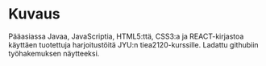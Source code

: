 # Kuvaus
Pääasiassa Javaa, JavaScriptia, HTML5:ttä, CSS3:a ja REACT-kirjastoa käyttäen tuotettuja harjoitustöitä JYU:n tiea2120-kurssille. Ladattu githubiin työhakemuksen
näytteeksi.
